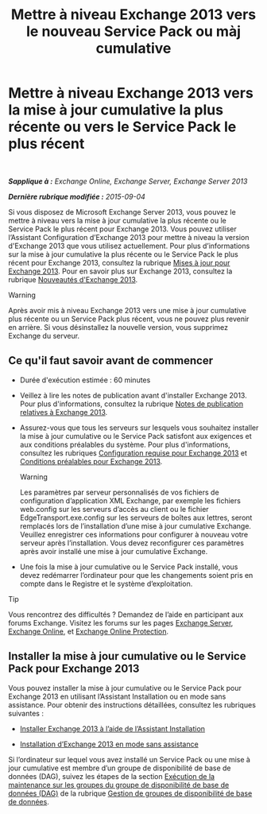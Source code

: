 ﻿---
title: 'Mettre à niveau Exchange 2013 vers le nouveau Service Pack ou màj cumulative'
TOCTitle: Mettre à niveau Exchange 2013 vers la mise à jour cumulative la plus récente ou vers le Service Pack le plus récent
ms:assetid: 928a4a0b-0082-4d50-a696-bfaf2782f42d
ms:mtpsurl: https://technet.microsoft.com/fr-fr/library/JJ983803(v=EXCHG.150)
ms:contentKeyID: 52062981
ms.date: 04/24/2018
mtps_version: v=EXCHG.150
ms.translationtype: HT
---

# Mettre à niveau Exchange 2013 vers la mise à jour cumulative la plus récente ou vers le Service Pack le plus récent

 

_**Sapplique à :** Exchange Online, Exchange Server, Exchange Server 2013_

_**Dernière rubrique modifiée :** 2015-09-04_

Si vous disposez de Microsoft Exchange Server 2013, vous pouvez le mettre à niveau vers la mise à jour cumulative la plus récente ou le Service Pack le plus récent pour Exchange 2013. Vous pouvez utiliser l’Assistant Configuration d’Exchange 2013 pour mettre à niveau la version d'Exchange 2013 que vous utilisez actuellement. Pour plus d’informations sur la mise à jour cumulative la plus récente ou le Service Pack le plus récent pour Exchange 2013, consultez la rubrique [Mises à jour pour Exchange 2013](updates-for-exchange-2013-exchange-2013-help.md). Pour en savoir plus sur Exchange 2013, consultez la rubrique [Nouveautés d'Exchange 2013](what-s-new-in-exchange-2013-exchange-2013-help.md).

> [!WARNING]
> Après avoir mis à niveau Exchange 2013 vers une mise à jour cumulative plus récente ou un Service Pack plus récent, vous ne pouvez plus revenir en arrière. Si vous désinstallez la nouvelle version, vous supprimez Exchange du serveur.


## Ce qu'il faut savoir avant de commencer

  - Durée d'exécution estimée : 60 minutes

  - Veillez à lire les notes de publication avant d'installer Exchange 2013. Pour plus d'informations, consultez la rubrique [Notes de publication relatives à Exchange 2013](release-notes-for-exchange-2013-exchange-2013-help.md).

  - Assurez-vous que tous les serveurs sur lesquels vous souhaitez installer la mise à jour cumulative ou le Service Pack satisfont aux exigences et aux conditions préalables du système. Pour plus d'informations, consultez les rubriques [Configuration requise pour Exchange 2013](exchange-2013-system-requirements-exchange-2013-help.md) et [Conditions préalables pour Exchange 2013](exchange-2013-prerequisites-exchange-2013-help.md).
    
    > [!WARNING]
    > Les paramètres par serveur personnalisés de vos fichiers de configuration d’application XML Exchange, par exemple les fichiers web.config sur les serveurs d’accès au client ou le fichier EdgeTransport.exe.config sur les serveurs de boîtes aux lettres, seront remplacés lors de l’installation d’une mise à jour cumulative Exchange. Veuillez enregistrer ces informations pour configurer à nouveau votre serveur après l’installation. Vous devez reconfigurer ces paramètres après avoir installé une mise à jour cumulative Exchange.


  - Une fois la mise à jour cumulative ou le Service Pack installé, vous devez redémarrer l’ordinateur pour que les changements soient pris en compte dans le Registre et le système d’exploitation.

> [!TIP]
> Vous rencontrez des difficultés ? Demandez de l’aide en participant aux forums Exchange. Visitez les forums sur les pages <a href="https://go.microsoft.com/fwlink/p/?linkid=60612">Exchange Server</a>, <a href="https://go.microsoft.com/fwlink/p/?linkid=267542">Exchange Online</a>, et <a href="https://go.microsoft.com/fwlink/p/?linkid=285351">Exchange Online Protection</a>.


## Installer la mise à jour cumulative ou le Service Pack pour Exchange 2013

Vous pouvez installer la mise à jour cumulative ou le Service Pack pour Exchange 2013 en utilisant l’Assistant Installation ou en mode sans assistance. Pour obtenir des instructions détaillées, consultez les rubriques suivantes :

  - [Installer Exchange 2013 à l’aide de l’Assistant Installation](install-exchange-2013-using-the-setup-wizard-exchange-2013-help.md)

  - [Installation d’Exchange 2013 en mode sans assistance](install-exchange-2013-using-unattended-mode-exchange-2013-help.md)

Si l’ordinateur sur lequel vous avez installé un Service Pack ou une mise à jour cumulative est membre d’un groupe de disponibilité de base de données (DAG), suivez les étapes de la section [Exécution de la maintenance sur les groupes du groupe de disponibilité de base de données (DAG)](managing-database-availability-groups-exchange-2013-help.md) de la rubrique [Gestion de groupes de disponibilité de base de données](managing-database-availability-groups-exchange-2013-help.md).

